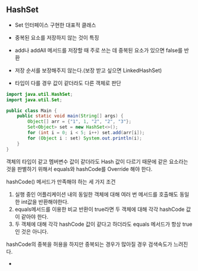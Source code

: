 ## HashSet



- Set 인터페이스 구현한 대표적 클래스

- 중복된 요소를 저장하지 않는 것이 특징

- add나 addAll 메서드를 저장할 때 주로 쓰는 데 중복된 요소가 있으면 false를 반환

- 저장 순서를 보장해주지 않는다.(보장 받고 싶으면 LinkedHashSet)
- 타입이 다를 경우 값이 같더라도 다른 객체로 판단



```java
import java.util.HashSet;
import java.util.Set;

public class Main {
    public static void main(String[] args) {
        Object[] arr = {"1", 1, "2", "2", "3"};
        Set<Object> set = new HashSet<>();
        for (int i = 0; i < 5; i++) set.add(arr[i]);
        for (Object i : set) System.out.println(i);
    }
}
```



객체의 타입이 같고 멤버변수 값이 같더라도 Hash 값이 다르기 때문에 같은 요소라는 것을 판별하기 위해서 equals와 hashCode를 Override 해야 한다.



hashCode() 메서드가 만족해야 하는 세 가지 조건



1.  실행 중인 어플리케이션 내의 동일한 객체에 대해 여러 번 메서드를 호출해도 동일한 int값을 반환해야한다.
2. equals메서드를 이용한 비교 반환이 true라면 두 객체에 대해 각각 hashCode 값이 같아야 한다.
3. 두 객체에 대해 각각 hashCode 값이 같다고 하더라도 equals 메서드가 항상 true인 것은 아니다.



hashCode의 중복을 허용을 하지만 중복되는 경우가 많아질 경우 검색속도가 느려진다.

-